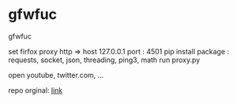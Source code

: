 # gfwfuc
gfwfuc

set firfox proxy http => host 127.0.0.1 port : 4501
pip install package : requests, socket, json, threading, ping3, math
run proxy.py

open youtube, twitter.com, ...

repo orginal: [link](https://github.com/GFW-knocker/gfw_resist_tls_proxy)
